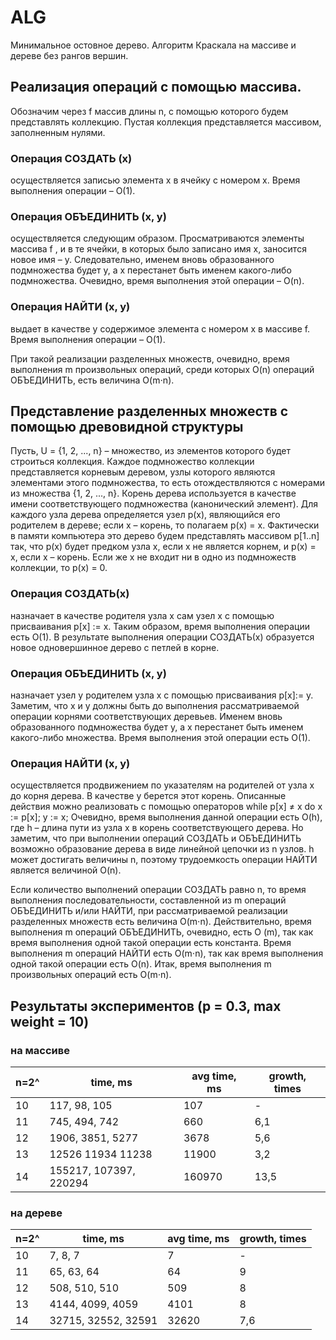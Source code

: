 # ALG
Минимальное остовное дерево. Алгоритм Краскала на массиве и дереве без рангов вершин.

## Реализация операций с помощью массива. 
Обозначим через f массив длины n, с помощью которого будем представлять коллекцию. Пустая коллекция представляется массивом, заполненным нулями.

### Операция СОЗДАТЬ (x) 
осуществляется записью элемента x в ячейку с номером x. Время выполнения операции – O(1).

### Операция ОБЪЕДИНИТЬ (x, y) 
осуществляется следующим образом. Просматриваются элементы массива f , и в те ячейки, в которых было
записано имя х, заносится новое имя – у. Следовательно, именем вновь образованного подмножества будет у, а x перестанет быть именем какого-либо подмножества. Очевидно, время выполнения этой операции – O(n).

### Операция НАЙТИ (x, y) 
выдает в качестве y содержимое элемента с номером х в массиве f. Время выполнения операции – O(1).

При такой реализации разделенных множеств, очевидно, время выполнения m произвольных операций, среди которых O(n) операций ОБЪЕДИНИТЬ, есть величина O(m⋅n).

## Представление разделенных множеств с помощью древовидной структуры
Пусть, U = {1, 2, ..., n} – множество, из элементов которого будет строиться коллекция. Каждое подмножество коллекции представляется корневым деревом, узлы которого являются элементами этого подмножества, то есть отождествляются с номерами из множества {1, 2, ..., n}. Корень дерева используется в качестве имени соответствующего подмножества (канонический
элемент). Для каждого узла дерева определяется узел p(x), являющийся его родителем в дереве; если x – корень, то полагаем p(x) = x.
Фактически в памяти компьютера это дерево будем представлять массивом p[1..n] так, что p(x) будет предком узла x, если x не является корнем, и p(x) = x, если x – корень. Если же x не входит ни в одно из подмножеств коллекции, то p(x) = 0.

### Операция СОЗДАТЬ(x)
назначает в качестве родителя узла х сам узел х с помощью присваивания p[x] := x. Таким образом, время выполнения операции есть O(1). В результате выполнения операции СОЗДАТЬ(x) образуется новое одновершинное дерево с петлей в корне.

### Операция ОБЪЕДИНИТЬ (x, y)
назначает узел y родителем узла х с помощью присваивания p[x]:= y. Заметим, что х и у должны быть до выполнения рассматриваемой операции корнями соответствующих деревьев. Именем вновь образованного подмножества будет у, а x перестанет быть именем какого-либо множества. Время выполнения этой операции есть O(1).

### Операция НАЙТИ (x, y)
осуществляется продвижением по указателям на родителей от узла х до корня дерева. В качестве y берется этот корень. Описанные действия можно реализовать с помощью операторов while р[x] ≠ x do x := p[x]; y := x;
Очевидно, время выполнения данной операции есть O(h), где h – длина пути из узла х в корень соответствующего дерева. Но заметим, что при выполнении операций СОЗДАТЬ и ОБЪЕДИНИТЬ возможно образование дерева в виде линейной цепочки из n узлов. h может достигать величины n, поэтому трудоемкость операции НАЙТИ является величиной O(n).

Если количество выполнений операции СОЗДАТЬ равно n, то время выполнения последовательности, составленной из m операций ОБЪЕДИНИТЬ и/или НАЙТИ, при рассматриваемой реализации разделенных множеств есть величина O(m⋅n). Действительно, время выполнения m операций ОБЪЕДИНИТЬ, очевидно, есть O (m), так как время выполнения одной такой операции есть константа. Время выполнения m операций НАЙТИ есть O(m⋅n), так как время выполнения одной такой операции есть O(n). Итак, время выполнения m произвольных операций есть O(m⋅n).

## Результаты экспериментов (p = 0.3, max weight = 10)
### на массиве
| n=2^ | time, ms | avg time, ms | growth, times |
| - | - | - | - |
| 10 | 117, 98, 105 | 107 | - |
| 11 | 745, 494, 742 | 660 | 6,1 |
| 12 | 1906, 3851, 5277 | 3678 | 5,6 |
| 13 | 12526 11934 11238 | 11900 | 3,2 |
| 14 | 155217, 107397, 220294 | 160970 | 13,5 |

### на дереве
| n=2^ | time, ms | avg time, ms | growth, times |
| - | - | - | - |
| 10 | 7, 8, 7 | 7 | - |
| 11 | 65, 63, 64 | 64 | 9 |
| 12 | 508, 510, 510 | 509 | 8 |
| 13 | 4144, 4099, 4059 | 4101 | 8 |
| 14 | 32715, 32552, 32591 | 32620 | 7,6 |
